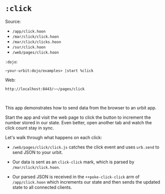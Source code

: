 # `:click`

Source:

* `/app/click.hoon`
* `/mar/click/click.hoon`
* `/mar/click/clicks.hoon`
* `/sur/click.hoon`
* `/web/pages/click.hoon`

`:dojo`:

    ~your-urbit:dojo/examples> |start %click

Web:

    http://localhost:8443/~~/pages/click

<br />    

This app demonstrates how to send data from the browser to an urbit app.

Start the app and visit the web page to click the button to increment the number stored in our state. Even better, open another tab and watch the click count stay in sync.

Let's walk through what happens on each click:

* `/web/pages/click/click.js` catches the click event and uses `urb.send` to
send JSON to your urbit.

* Our data is sent as an `click-click` mark, which is parsed by
`/mar/click/click.hoon`.

* Our parsed JSON is received in the `++poke-click-click` arm of
`/app/click.hoon` which increments our state and then sends the
updated state to all connected clients.
